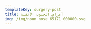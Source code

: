 ```yaml
---
templateKey: surgery-post
title: أمراض الجيوب الأنفية
img: /img/noun_nose_65171_000000.svg
---
```


